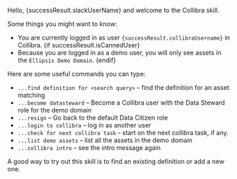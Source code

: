 Hello, {successResult.slackUserName} and welcome to the Collibra skill.

Some things you might want to know:
- You are currently logged in as user `{successResult.collibraUsername}` in Collibra.
{if successResult.isCannedUser}
- Because you are logged in as a demo user, you will only see assets in the `Ellipsis Demo Domain`.
{endif}

Here are some useful commands you can type:
- `...find definition for <search query>` – find the definition for an asset matching <search query>
- `...become datasteward` – Become a Collibra user with the Data Steward role for the demo domain
- `...resign` – Go back to the default Data Citizen role
- `...login to collibra` – log in as another user
- `...check for next collibra task` - start on the next collibra task, if any.
- `...list demo assets` – list all the assets in the demo domain
- `...collibra intro` – see the intro message again

A good way to try out this skill is to find an existing definition or add a new one.